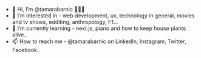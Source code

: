 - 👋 Hi, I’m @tamarabarnic 👩🏻‍💻
- 👀 I’m interested in - web development, ux, technology in general, movies and tv shows, edditing, anthropology, F1... 
- 🌱 I’m currently learning - next.js, piano and how to keep house plants alive..
- 📫 How to reach me - @tamarabarnic on LinkedIn, Instagram, Twitter, Facebook..

<!---
tamarabarnic/tamarabarnic is a ✨ special ✨ repository because its `README.md` (this file) appears on your GitHub profile.
You can click the Preview link to take a look at your changes.
--->
